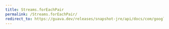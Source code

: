 ```yaml
---
title: Streams.forEachPair
permalink: /Streams.forEachPair/
redirect_to: https://guava.dev/releases/snapshot-jre/api/docs/com/google/common/collect/Streams.html#forEachPair-java.util.stream.Stream-java.util.stream.Stream-java.util.function.BiConsumer-
---
```

